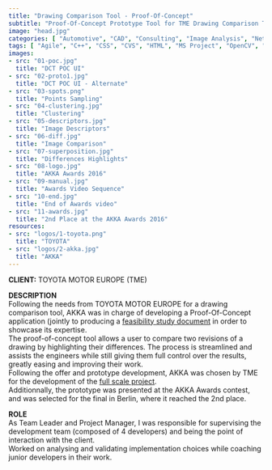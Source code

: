 ```yaml
---
title: "Drawing Comparison Tool - Proof-Of-Concept"
subtitle: "Proof-Of-Concept Prototype Tool for TME Drawing Comparison Tool"
image: "head.jpg"
categories: [ "Automotive", "CAD", "Consulting", "Image Analysis", "Network", "Project Management", "R&D", "Team Management", "Web" ]
tags: [ "Agile", "C++", "CSS", "CVS", "HTML", "MS Project", "OpenCV", "Qt", "Visual Studio", "Windows" ]
images:
- src: "01-poc.jpg"
  title: "DCT POC UI"
- src: "02-proto1.jpg"
  title: "DCT POC UI - Alternate"
- src: "03-spots.png"
  title: "Points Sampling"
- src: "04-clustering.jpg"
  title: "Clustering"
- src: "05-descriptors.jpg"
  title: "Image Descriptors"
- src: "06-diff.jpg"
  title: "Image Comparison"
- src: "07-superposition.jpg"
  title: "Differences Highlights"
- src: "08-logo.jpg"
  title: "AKKA Awards 2016"
- src: "09-manual.jpg"
  title: "Awards Video Sequence"
- src: "10-end.jpg"
  title: "End of Awards video"
- src: "11-awards.jpg"
  title: "2nd Place at the AKKA Awards 2016"
resources:
- src: "logos/1-toyota.png"
  title: "TOYOTA"
- src: "logos/2-akka.jpg"
  title: "AKKA"
---
```


<b>CLIENT:</b> TOYOTA MOTOR EUROPE (TME)<br>

<b>DESCRIPTION</b><br>
Following the needs from TOYOTA MOTOR EUROPE for a drawing comparison tool, AKKA was in charge of developing a Proof-Of-Concept application (jointly to producing a [feasibility study document](/pro/akka/dct-feasibility) in order to showcase its expertise.<br>
The proof-of-concept tool allows a user to compare two revisions of a drawing by highlighting their differences. The process is streamlined and assists the engineers while still giving them full control over the results, greatly easing and improving their work.<br>
Following the offer and prototype development, AKKA was chosen by TME for the development of the [full scale project](/pro/tme/dct).<br>
Additionnally, the prototype was presented at the AKKA Awards contest, and was selected for the final in Berlin, where it reached the 2nd place.<br>

<b>ROLE</b><br>
As Team Leader and Project Manager, I was responsible for supervising the development team (composed of 4 developers) and being the point of interaction with the client.<br>
Worked on analysing and validating implementation choices while coaching junior developers in their work.<br>
